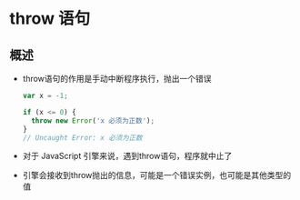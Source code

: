 # throw 语句

## 概述

+ throw语句的作用是手动中断程序执行，抛出一个错误

  ```js
  var x = -1;

  if (x <= 0) {
    throw new Error('x 必须为正数');
  }
  // Uncaught Error: x 必须为正数
  ```

+ 对于 JavaScript 引擎来说，遇到throw语句，程序就中止了
+ 引擎会接收到throw抛出的信息，可能是一个错误实例，也可能是其他类型的值
